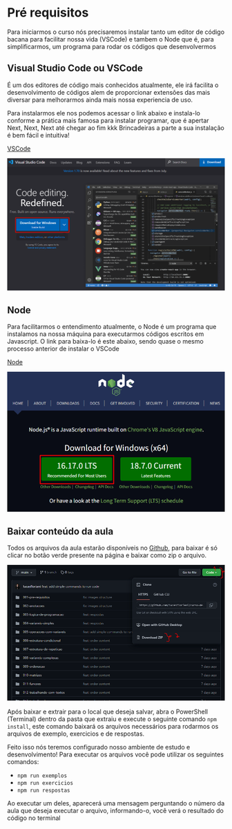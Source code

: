 # Pré requisitos

Para iniciarmos o curso nós precisaremos instalar tanto um editor de código bacana para facilitar nossa vida (VSCode) e tambem o Node que é, para simplificarmos, um programa para rodar os códigos que desenvolvermos

## Visual Studio Code ou VSCode

É um dos editores de código mais conhecidos atualmente, ele irá facilita o desenvolvimento de códigos alem de proporcionar extensões das mais diversar para melhorarmos ainda mais nossa experiencia de uso.

Para instalarmos ele nos podemos acessar o link abaixo e instala-lo conforme a prática mais famosa para instalar programar, que é apertar Next, Next, Next até chegar ao fim kkk
Brincadeiras a parte a sua instalação é bem fácil e intuitiva!

[VSCode](https://code.visualstudio.com)

![Página de instalação do VSCode](./imgs/instalando-vscode.png)

## Node

Para facilitarmos o entendimento atualmente, o Node é um programa que instalamos na nossa máquina para executarmos códigos escritos em Javascript.
O link para baixa-lo é este abaixo, sendo quase o mesmo processo anterior de instalar o VSCode

[Node](https://nodejs.org/en)

![Página de instalação do Node](./imgs/instalando-node.png)

## Baixar conteúdo da aula

Todos os arquivos da aula estarão disponíveis no [Github](https://github.com/lucasfloriani/curso-de-programacao), para baixar é só clicar no botão verde presente na página e baixar como zip o arquivo.

![Download do conteúdo](./imgs/download-conteudo.png)

Após baixar e extrair para o local que deseja salvar, abra o PowerShell (Terminal) dentro da pasta que extraiu e execute o seguinte comando `npm install`, este comando baixará os arquivos necessários para rodarmos os arquivos de exemplo, exercicios e de respostas.

Feito isso nós teremos configurado nosso ambiente de estudo e desenvolvimento!
Para executar os arquivos você pode utilizar os seguintes comandos:

- `npm run exemplos`
- `npm run exercicios`
- `npm run respostas`

Ao executar um deles, aparecerá uma mensagem perguntando o número da aula que deseja executar o arquivo, informando-o, você verá o resultado do código no terminal
